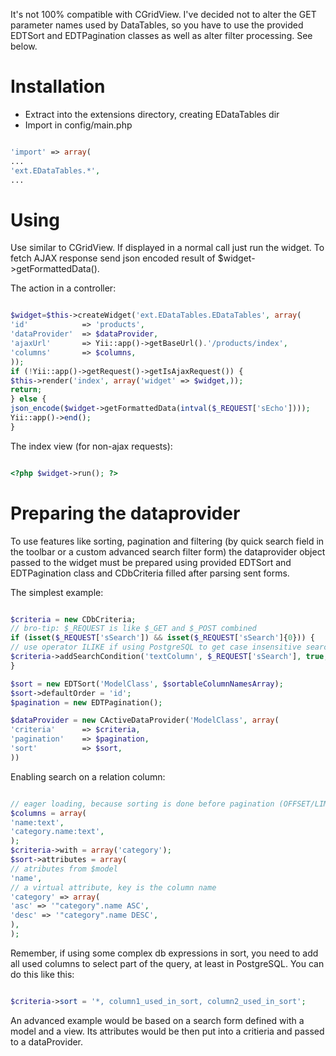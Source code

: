 It's not 100% compatible with CGridView. I've decided not to alter the GET parameter names used by DataTables, so you have to use the provided EDTSort and EDTPagination classes as well as alter filter processing. See below.

# Installation #

  * Extract into the extensions directory, creating EDataTables dir
  * Import in config/main.php
```php

'import' => array(
...
'ext.EDataTables.*',
...
```

# Using #

Use similar to CGridView. If displayed in a normal call just run the widget. To fetch AJAX response send json encoded result of $widget->getFormattedData().

The action in a controller:
```php

$widget=$this->createWidget('ext.EDataTables.EDataTables', array(
'id'            => 'products',
'dataProvider'  => $dataProvider,
'ajaxUrl'       => Yii::app()->getBaseUrl().'/products/index',
'columns'       => $columns,
));
if (!Yii::app()->getRequest()->getIsAjaxRequest()) {
$this->render('index', array('widget' => $widget,));
return;
} else {
json_encode($widget->getFormattedData(intval($_REQUEST['sEcho'])));
Yii::app()->end();
}
```

The index view (for non-ajax requests):

```php

<?php $widget->run(); ?>
```

# Preparing the dataprovider #

To use features like sorting, pagination and filtering (by quick search field in the toolbar or a custom advanced search filter form) the dataprovider object passed to the widget must be prepared using provided EDTSort and EDTPagination class and CDbCriteria filled after parsing sent forms.

The simplest example:
```php

$criteria = new CDbCriteria;
// bro-tip: $_REQUEST is like $_GET and $_POST combined
if (isset($_REQUEST['sSearch']) && isset($_REQUEST['sSearch']{0})) {
// use operator ILIKE if using PostgreSQL to get case insensitive search
$criteria->addSearchCondition('textColumn', $_REQUEST['sSearch'], true, 'AND', 'ILIKE');
}

$sort = new EDTSort('ModelClass', $sortableColumnNamesArray);
$sort->defaultOrder = 'id';
$pagination = new EDTPagination();

$dataProvider = new CActiveDataProvider('ModelClass', array(
'criteria'      => $criteria,
'pagination'    => $pagination,
'sort'          => $sort,
))
```

Enabling search on a relation column:
```php

// eager loading, because sorting is done before pagination (OFFSET/LIMIT)
$columns = array(
'name:text',
'category.name:text',
);
$criteria->with = array('category');
$sort->attributes = array(
// atributes from $model
'name',
// a virtual attribute, key is the column name
'category' => array(
'asc' => '"category".name ASC',
'desc' => '"category".name DESC',
),
);
```
Remember, if using some complex db expressions in sort, you need to add all used columns to select part of the query, at least in PostgreSQL. You can do this like this:
```php

$criteria->sort = '*, column1_used_in_sort, column2_used_in_sort';
```

An advanced example would be based on a search form defined with a model and a view. Its attributes would be then put into a critieria and passed to a dataProvider.